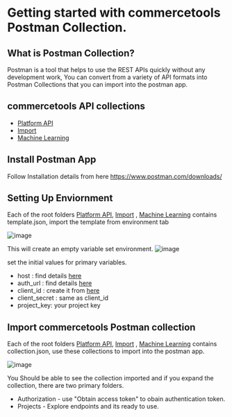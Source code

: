 # Getting started with commercetools Postman Collection.

## What is Postman Collection?

Postman is a tool that helps to use the REST APIs quickly without any development work, You can convert from a variety of API formats into Postman Collections that you can import into the postman app.

## commercetools API collections

* [Platform API](api/)
* [Import](import/)
* [Machine Learning](ml/)

## Install Postman App

Follow Installation details from here https://www.postman.com/downloads/

## Setting Up Enviornment
Each of the root folders [Platform API](api/), [Import](import/)
, [Machine Learning](ml/) contains template.json, import the template from environment tab

![image](https://user-images.githubusercontent.com/4946943/141699003-e989317e-41dc-42c9-b682-eb97f6c8fe6d.png)

This will create an empty variable set environment. 
![image](https://user-images.githubusercontent.com/4946943/141699543-9f626cd3-5dcf-4b8d-94ad-f0045fc15b44.png)


set the initial values for primary variables.
* host : find details [here](https://docs.commercetools.com/api/general-concepts#hosts)
* auth_url : find details [here](https://docs.commercetools.com/api/authorization#requesting-an-access-token-using-commercetools-oauth-20-server)
* client_id : create it from [here](https://docs.commercetools.com/merchant-center/api-clients#create-an-api-client)
* client_secret : same as client_id
* project_key: your project key


## Import commercetools Postman collection

Each of the root folders [Platform API](api/), [Import](import/)
, [Machine Learning](ml/) contains collection.json, use these collections to import into the postman app.

![image](https://user-images.githubusercontent.com/4946943/141699715-cbf64f9e-945b-42c1-ae8f-8de0cf892937.png)

You Should be able to see the collection imported and if you expand the collection, there are two primary folders.
* Authorization  - use "Obtain access token" to obain authentication token.
* Projects - Explore endpoints and its ready to use.

 
